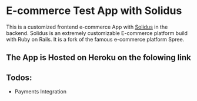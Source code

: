 # E-commerce Test App with Solidus   

This is a customized frontend e-commerce App with [Solidus](https://solidus.io/) in the backend.
Solidus is an extremely customizable E-commerce platform build with Ruby on Rails. It is a fork
of the famous e-commerce platform Spree. 

## The App is Hosted on Heroku on the folowing link  
[]()

## Todos: 
- Payments Integration


